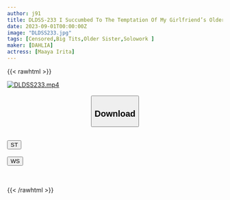 ```yaml
---
author: j91
title: DLDSS-233 I Succumbed To The Temptation Of My Girlfriend’s Older Sister’s No Bra Tits And Had Sex Over And Over Again. Maaya Irita
date: 2023-09-01T00:00:00Z
image: "DLDSS233.jpg"
tags: [Censored,Big Tits,Older Sister,Solowork ]
maker: [DAHLIA]
actress: [Maaya Irita]
---
```



{{< rawhtml >}}

<div class="video" data-videoid="bRP3qe4XoRhPYjj">
    <a href="javascript:;">
        <img src="https://my.j91.asia/posts/DLDSS233/DLDSS233.jpg" width="WIDTH" height="HEIGHT" alt="DLDSS233.mp4" loading="lazy">
    </a>
</div>

<script type="text/javascript" src="https://j91.asia/asset/on-demand-st.js"></script>

<br>
  <link rel="stylesheet" href="https://j91.asia/asset/bs5.css">
  
  <center>
  <button class="btn btn-primary" type="button" data-bs-toggle="collapse" data-bs-target=".multi-collapse" aria-expanded="false" aria-controls="multiCollapseExample1 multiCollapseExample2"><h2>Download</h2></button></center>
</p>
<div class="row">
  <div class="col">
    <div class="collapse multi-collapse" id="multiCollapseExample1">
      <div class="card card-body">
	      	      <br>
<div class="buttons">  
<a href="https://streamtape.to/v/bRP3qe4XoRhPYjj"><button class="btn-hover color-3"><i class="fa fa-download"></i> ST</button></a></div>
    </div>
  </div>
</div>
  <div class="col">
    <div class="collapse multi-collapse" id="multiCollapseExample2">
      <div class="card card-body">
	      <br>
<div class="buttons">
    <a href="https://wolfstream.tv/cb0cfxip8io6"><button class="btn-hover color-9"><i class="fa fa-download"></i> WS</button></a></div>
<br><br>
      </div>
    </div>
  </div>
</div>

{{< /rawhtml >}}